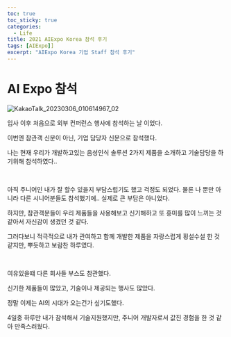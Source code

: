 ```yaml
---
toc: true
toc_sticky: true
categories:
  - Life
title: 2021 AIExpo Korea 참석 후기
tags: [AIExpo]]
excerpt: "AIExpo Korea 기업 Staff 참석 후기"
---
```


# AI Expo 참석

![KakaoTalk_20230306_010614967_02](https://user-images.githubusercontent.com/57826388/222973283-35c0f4df-cb06-47f6-988e-c591efc66db6.jpg)

입사 이후 처음으로 외부 컨퍼런스 행사에 참석하는 날 이었다.

이번엔 참관객 신분이 아닌, 기업 담당자 신분으로 참석했다.

나는 현재 우리가 개발하고있는 음성인식 솔루션 2가지 제품을 소개하고 기술담당을 하기위해 참석하였다..

<br>

아직 주니어인 내가 잘 할수 있을지 부담스럽기도 했고 걱정도 되었다. 물론 나 뿐만 아니라 다른 시니어분들도 참석했기에.. 실제로 큰 부담은 아니었다.

하지만, 참관객분들이 우리 제품들을 사용해보고 신기해하고 또 흥미를 많이 느끼는 것 같아서 자신감이 생겼던 것 같다.

그러다보니 적극적으로 내가 관여하고 함께 개발한 제품을 자랑스럽게 횡설수설 한 것 같지만, 뿌듯하고 보람찬 하루였다.

<br>

여유있을떄 다른 회사들 부스도 참관했다.

신기한 제품들이 많았고, 기술이나 제공되는 행사도 많았다.

정말 이제는 AI의 시대가 오는건가 싶기도했다.

4일중 하루만 내가 참석해서 기술지원했지만, 주니어 개발자로서 값진 경험을 한 것 같아 만족스러웠다. 



